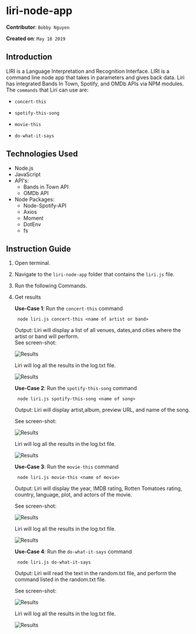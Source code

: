 # liri-node-app

**Contributor**: `Bobby Nguyen`

**Created on**: `May 18 2019`

## Introduction
LIRI is a Language Interpretation and Recognition Interface. LIRI is a command line node app that takes in parameters and gives back data. Liri has integrated Bands In Town, Spotify, and OMDb APIs via  NPM modules. The `commands` that Liri can use are:
   * `concert-this`

   * `spotify-this-song`

   * `movie-this`

   * `do-what-it-says`


## Technologies Used
- Node.js
- JavaScript
- API's:
    - Bands in Town API 
    - OMDb API
- Node Packages:
    -  Node-Spotify-API
    - Axios
    - Moment
    - DotEnv
    - fs

## Instruction Guide
1. Open terminal.
2. Navigate to the `liri-node-app` folder that contains the `liri.js` file. 
3. Run the following Commands.
4. Get results

    **Use-Case 1**: Run the `concert-this` command
    
        node liri.js concert-this <name of artist or band>
    
    Output: Liri will display a list of all venues, dates,and cities where the artist or band will perform.  
    See screen-shot:

    ![Results](/screenshots/concert-this.png)
    
    Liri will log all the results in the log.txt file.
    
    ![Results](/screenshots/concert-log.png)

    **Use-Case 2**: Run the `spotify-this-song` command
    
        node liri.js spotify-this-song <name of song>
    
    Output: Liri will display artist,album, preview URL, and name of the song. 
    
    See screen-shot:

    ![Results](/screenshots/spotify-this-song.png)
    
    Liri will log all the results in the log.txt file.
    
    ![Results](/screenshots/spotify-log.png)

    **Use-Case 3**: Run the `movie-this` command
    
        node liri.js movie-this <name of movie>
    
    Output: Liri will display the year, IMDB rating, Rotten Tomatoes rating, country, language, plot, and actors of the  movie. 
    
    See screen-shot:

    ![Results](/screenshots/movie-this.png)
    
    Liri will log all the results in the log.txt file.
    
    ![Results](/screenshots/movie-log.png)

    **Use-Case 4**: Run the `do-what-it-says` command
        
        node liri.js do-what-it-says
        
    Output: Liri will read the text in the random.txt file, and perform the command listed in the random.txt file. 
    
    See screen-shot:

    ![Results](/screenshots/do-what-it-says.png)
    
    Liri will log all the results in the log.txt file.
    
    ![Results](/screenshots/do-log.png)
